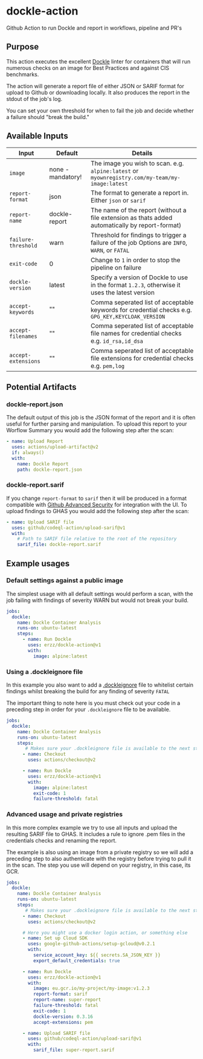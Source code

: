 # dockle-action
Github Action to run Dockle and report in workflows, pipeline and PR's


## Purpose

This action executes the excellent [Dockle](https://github.com/goodwithtech/dockle) linter for containers that will run numerous checks on an image for Best Practices and against CIS benchmarks.

The action will generate a report file of either JSON or SARIF format for upload to Github or downloading locally. It also produces the report in the stdout of the job's log.

You can set your own threshold for when to fail the job and decide whether a failure should "break the build."

## Available Inputs

| Input                | Default           | Details                                                                                          |
| -------------------- | ----------------  | ------------------------------------------------------------------------------------------------ |
| `image`              | none - mandatory! | The image you wish to scan. e.g. `alpine:latest` or `myownregistry.com/my-team/my-image:latest`  |
| `report-format`      | json              | The format to generate a report in. Either `json` or `sarif`                                     |
| `report-name`        | dockle-report     | The name of the report (without a file extension as thats added automatically by report-format)  |
| `failure-threshold`  | warn              | Threshold for findings to trigger a failure of the job Options are `INFO`, `WARN`, or `FATAL`    |
| `exit-code`          | 0                 | Change to `1` in order to stop the pipeline on failure                                           |
| `dockle-version`     | latest            | Specify a version of Dockle to use in the format `1.2.3`, otherwise it uses the latest version   |
| `accept-keywords`    | ""                | Comma seperated list of acceptable keywords for credential checks e.g. `GPG_KEY,KEYCLOAK_VERSION`|
| `accept-filenames`   | ""                | Comma seperated list of acceptable file names for credential checks e.g. `id_rsa,id_dsa`         |
| `accept-extensions`  | ""                | Comma seperated list of acceptable file extensions for credential checks e.g. `pem,log`          |

## Potential Artifacts

### dockle-report.json

The default output of this job is the JSON format of the report and it is often useful for further parsing and manipulation. To upload this report to your Worflow Summary you would add the following step after the scan:

```yaml
- name: Upload Report
  uses: actions/upload-artifact@v2
  if: always()
  with:
    name: Dockle Report
    path: dockle-report.json
```

### dockle-report.sarif

If you change `report-format` to `sarif` then it will be produced in a format compatible with [Github Advanced Security](https://docs.github.com/en/get-started/learning-about-github/about-github-advanced-security) for integration with the UI. To upload findings to GHAS you would add the following step after the scan:

```yaml
- name: Upload SARIF file
  uses: github/codeql-action/upload-sarif@v1
  with:
    # Path to SARIF file relative to the root of the repository
    sarif_file: dockle-report.sarif
```

## Example usages

### Default settings against a public image

The simplest usage with all default settings would perform a scan, with the job failing with findings of severity WARN but would not break your build.

```yaml
jobs:
  dockle:
    name: Dockle Container Analysis
    runs-on: ubuntu-latest
    steps:
      - name: Run Dockle
        uses: erzz/dockle-action@v1
        with:
          image: alpine:latest
```

### Using a .dockleignore file

In this example you also want to add a [.dockleignore](https://github.com/goodwithtech/dockle#ignore-the-specified-checkpoints) file to whitelist certain findings whilst breaking the build for any finding of severity `FATAL`

The important thing to note here is you must check out your code in a preceding step in order for your `.dockleignore` file to be available.

```yaml
jobs:
  dockle:
    name: Dockle Container Analysis
    runs-on: ubuntu-latest
    steps:
       # Makes sure your .dockleignore file is available to the next step
      - name: Checkout
        uses: actions/checkout@v2

      - name: Run Dockle
        uses: erzz/dockle-action@v1
        with:
          image: alpine:latest
          exit-code: 1
          failure-threshold: fatal
```

### Advanced usage and private registries

In this more complex example we try to use all inputs and upload the resulting SARIF file to GHAS. It includes a rule to ignore .pem files in the credentials checks and renaming the report.

The example is also using an image from a private registry so we will add a preceding step to also authenticate with the registry before trying to pull it in the scan. The step you use will depend on your registry, in this case, its GCR.

```yaml
jobs:
  dockle:
    name: Dockle Container Analysis
    runs-on: ubuntu-latest
    steps:
       # Makes sure your .dockleignore file is available to the next step
      - name: Checkout
        uses: actions/checkout@v2

      # Here you might use a docker login action, or something else
      - name: Set up Cloud SDK
        uses: google-github-actions/setup-gcloud@v0.2.1
        with:
          service_account_key: ${{ secrets.SA_JSON_KEY }}
          export_default_credentials: true

      - name: Run Dockle
        uses: erzz/dockle-action@v1
        with:
          image: eu.gcr.io/my-project/my-image:v1.2.3
          report-format: sarif
          report-name: super-report
          failure-threshold: fatal
          exit-code: 1
          dockle-version: 0.3.16
          accept-extensions: pem

      - name: Upload SARIF file
        uses: github/codeql-action/upload-sarif@v1
        with:
          sarif_file: super-report.sarif
```
